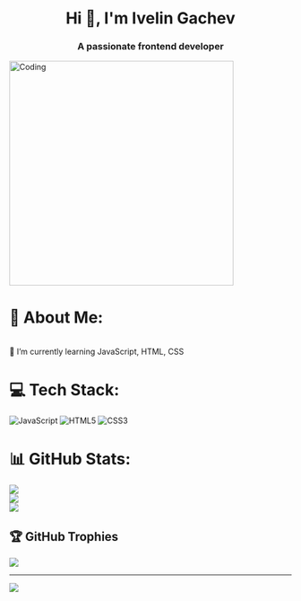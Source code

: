 <h1 align="center">Hi 👋, I'm Ivelin Gachev</h1>
<h3 align="center">A passionate frontend developer</h3>
<img align="center" alt="Coding" width="400" src="https://raw.githubusercontent.com/gist/patevs/b007a0e98fb216438d4cbf559fac4166/raw/88f20c9d749d756be63f22b09f3c4ac570bc5101/programming.gif">


# 💫 About Me:
<br>🌱 I’m currently learning JavaScript, HTML, CSS<br>


# 💻 Tech Stack:
![JavaScript](https://img.shields.io/badge/javascript-%23323330.svg?style=for-the-badge&logo=javascript&logoColor=%23F7DF1E) ![HTML5](https://img.shields.io/badge/html5-%23E34F26.svg?style=for-the-badge&logo=html5&logoColor=white) ![CSS3](https://img.shields.io/badge/css3-%231572B6.svg?style=for-the-badge&logo=css3&logoColor=white)
# 📊 GitHub Stats:
![](https://github-readme-stats.vercel.app/api?username=igachev&theme=tokyonight&hide_border=false&include_all_commits=false&count_private=false)<br/>
![](https://github-readme-streak-stats.herokuapp.com/?user=igachev&theme=tokyonight&hide_border=false)<br/>
![](https://github-readme-stats.vercel.app/api/top-langs/?username=igachev&theme=tokyonight&hide_border=false&include_all_commits=false&count_private=false&layout=compact)


## 🏆 GitHub Trophies
![](https://github-profile-trophy.vercel.app/?username=igachev&theme=darkhub&no-frame=false&no-bg=true&margin-w=4)


---
[![](https://visitcount.itsvg.in/api?id=igachev&icon=9&color=6)](https://visitcount.itsvg.in)

<!-- Proudly created with GPRM ( https://gprm.itsvg.in ) -->


<!---
igachev/igachev is a ✨ special ✨ repository because its `README.md` (this file) appears on your GitHub profile.
You can click the Preview link to take a look at your changes.
--->
